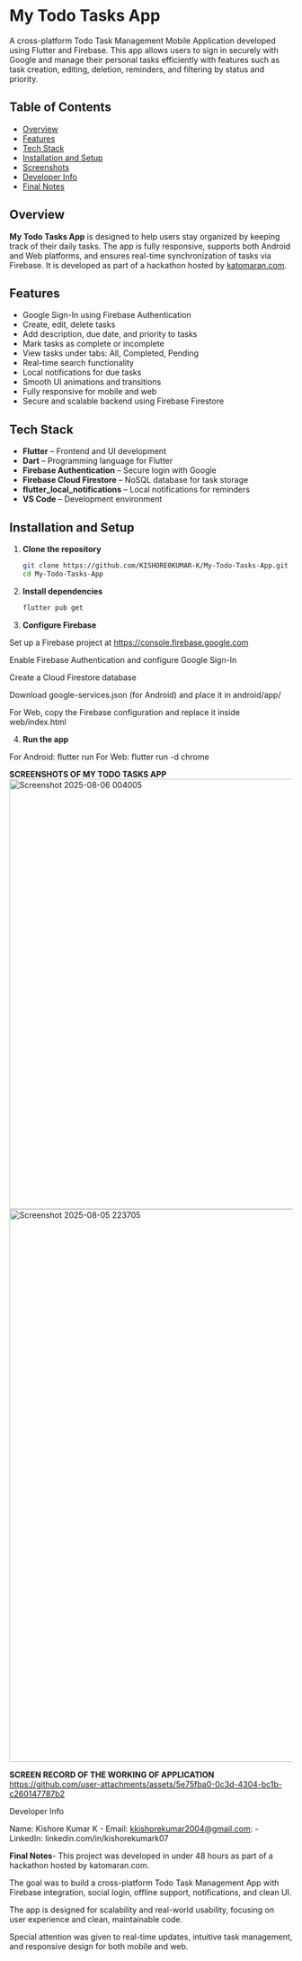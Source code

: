 # My Todo Tasks App

A cross-platform Todo Task Management Mobile Application developed using Flutter and Firebase. This app allows users to sign in securely with Google and manage their personal tasks efficiently with features such as task creation, editing, deletion, reminders, and filtering by status and priority.

## Table of Contents

- [Overview](#overview)
- [Features](#features)
- [Tech Stack](#tech-stack)
- [Installation and Setup](#installation-and-setup)
- [Screenshots](#screenshots)
- [Developer Info](#developer-info)
- [Final Notes](#final-notes)

## Overview

**My Todo Tasks App** is designed to help users stay organized by keeping track of their daily tasks. The app is fully responsive, supports both Android and Web platforms, and ensures real-time synchronization of tasks via Firebase. It is developed as part of a hackathon hosted by [katomaran.com](https://www.katomaran.com).

## Features

- Google Sign-In using Firebase Authentication
- Create, edit, delete tasks
- Add description, due date, and priority to tasks
- Mark tasks as complete or incomplete
- View tasks under tabs: All, Completed, Pending
- Real-time search functionality
- Local notifications for due tasks
- Smooth UI animations and transitions
- Fully responsive for mobile and web
- Secure and scalable backend using Firebase Firestore

## Tech Stack

- **Flutter** – Frontend and UI development
- **Dart** – Programming language for Flutter
- **Firebase Authentication** – Secure login with Google
- **Firebase Cloud Firestore** – NoSQL database for task storage
- **flutter_local_notifications** – Local notifications for reminders
- **VS Code** – Development environment

## Installation and Setup

1. **Clone the repository**

   ```bash
   git clone https://github.com/KISHORE0KUMAR-K/My-Todo-Tasks-App.git
   cd My-Todo-Tasks-App

2. **Install dependencies**

   ```bash
   flutter pub get

3. **Configure Firebase**

Set up a Firebase project at https://console.firebase.google.com

Enable Firebase Authentication and configure Google Sign-In

Create a Cloud Firestore database

Download google-services.json (for Android) and place it in android/app/

For Web, copy the Firebase configuration and replace it inside web/index.html

4. **Run the app**

For Android:
   flutter run
For Web:
   flutter run -d chrome

**SCREENSHOTS OF MY TODO TASKS APP**
<img width="1464" height="764" alt="Screenshot 2025-08-06 004005" src="https://github.com/user-attachments/assets/503a22f1-12cf-47f4-b4d9-c7203c97de75" />
<img width="1278" height="982" alt="Screenshot 2025-08-05 223705" src="https://github.com/user-attachments/assets/881cbc76-12d4-41e9-8b47-b9f8091c16d9" />

**SCREEN RECORD OF THE WORKING OF APPLICATION**
https://github.com/user-attachments/assets/5e75fba0-0c3d-4304-bc1b-c260147787b2

Developer Info

Name: Kishore Kumar K  - 
Email: kkishorekumar2004@gmail.com:  - 
LinkedIn: linkedin.com/in/kishorekumark07

**Final Notes**-
This project was developed in under 48 hours as part of a hackathon hosted by katomaran.com.

The goal was to build a cross-platform Todo Task Management App with Firebase integration, social login, offline support, notifications, and clean UI.

The app is designed for scalability and real-world usability, focusing on user experience and clean, maintainable code.

Special attention was given to real-time updates, intuitive task management, and responsive design for both mobile and web.

